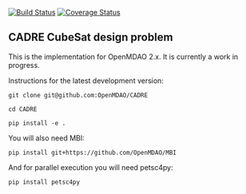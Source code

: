 
[![Build Status](https://travis-ci.org/OpenMDAO/CADRE.svg?branch=master)](https://travis-ci.org/OpenMDAO/CADRE)   [![Coverage Status](https://coveralls.io/repos/github/OpenMDAO/CADRE/badge.svg?branch=master)](https://coveralls.io/github/OpenMDAO/CADRE?branch=master)


CADRE CubeSat design problem
----------------------------

This is the implementation for OpenMDAO 2.x. It is currently a work in progress.


Instructions for the latest development version:

  `git clone git@github.com:OpenMDAO/CADRE`

  `cd CADRE`

  `pip install -e .`


You will also need MBI:

  `pip install git+https://github.com/OpenMDAO/MBI`


And for parallel execution you will need petsc4py:

  `pip install petsc4py`

